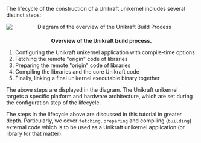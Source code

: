 The lifecycle of the construction of a Unikraft unikernel includes several distinct steps:

<p style="text-align:center;">
   <img src="/community/hackathons/sessions/basic-app-porting/unikraft-overview.svg" style="max-width:700px;display:block;margin:auto;" alt="Diagram of the overview of the Unikraft Build Process" />
   <strong style="margin-top:20px;display:inline-block;">Overview of the Unikraft build process.</strong>
</p>

1. Configuring the Unikraft unikernel application with compile-time options
1. Fetching the remote "origin" code of libraries
1. Preparing the remote "origin" code of libraries
1. Compiling the libraries and the core Unikraft code
1. Finally, linking a final unikernel executable binary together

The above steps are displayed in the diagram.
The Unikraft unikernel targets a specific platform and hardware architecture, which are set during the configuration step of the lifecycle.

The steps in the lifecycle above are discussed in this tutorial in greater depth.
Particularly, we cover `fetching`, `preparing` and compiling (`building`) external code which is to be used as a Unikraft unikernel application (or library for that matter).
